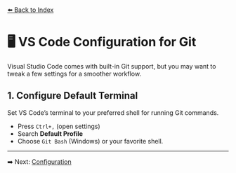 [⬅️ Back to Index](../readme.md)

# 🖥️ VS Code Configuration for Git  

Visual Studio Code comes with built-in Git support, but you may want to tweak a few settings for a smoother workflow.  

## 1. Configure Default Terminal  
Set VS Code’s terminal to your preferred shell for running Git commands.  

- Press `Ctrl+,` (open settings)  
- Search **Default Profile**  
- Choose `Git Bash` (Windows) or your favorite shell.  

---

➡️ Next: [Configuration](./configuration.md)